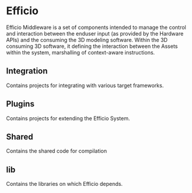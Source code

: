# Efficio
Efficio Middleware is a set of components intended to manage the control and interaction between the enduser input (as provided by the Hardware APIs) and the consuming the 3D modeling software. Within the 3D consuming 3D software, it defining the interaction between the Assets within the system, marshalling of context-aware instructions.

## Integration
Contains projects for integrating with various target frameworks.

## Plugins
Contains projects for extending the Efficio System.

## Shared
Contains the shared code for compilation

## lib
Contains the libraries on which Efficio depends.
